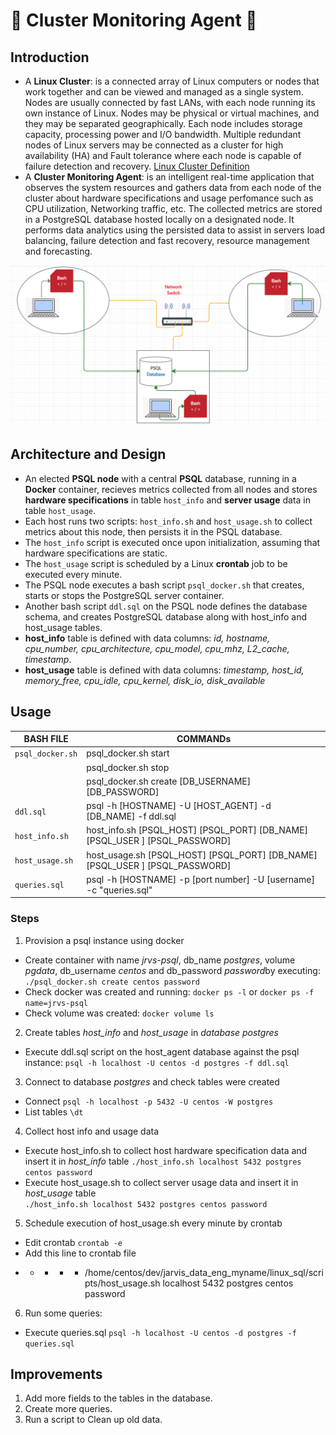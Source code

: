 # :microscope: Cluster Monitoring Agent :telescope:
## Introduction
- A **Linux Cluster**: is a connected array of Linux computers or nodes that work together and can be viewed and managed as a single system. Nodes are usually connected by fast LANs, with each node running its own instance of Linux. Nodes may be physical or virtual machines, and they may be separated geographically. Each node includes storage capacity, processing power and I/O bandwidth. Multiple redundant nodes of Linux servers may be connected as a cluster for high availability (HA) and Fault tolerance where each node is capable of failure detection and recovery.
[Linux Cluster Definition](https://susedefines.suse.com/definition/linux-cluster/)
- A **Cluster Monitoring Agent**: is an intelligent real-time application that observes the system resources and gathers data from each node of the cluster about hardware specifications and usage perfomance such as CPU utilization, Networking traffic, etc. The collected metrics are stored in a PostgreSQL database hosted locally on a designated node. It performs data analytics using the persisted data to assist in servers load balancing, failure detection and fast recovery, resource management and forecasting.

![Monitoring agent](./assets/monitor_agent.png "Monitoring Agent")
## Architecture and Design
- An elected **PSQL node** with a central **PSQL** database, running in a **Docker** container, recieves metrics collected from all nodes and stores **hardware specifications** in table `host_info` and **server usage** data in table `host_usage`.
- Each host runs two scripts: `host_info.sh` and `host_usage.sh` to collect metrics about this node, then persists it in the PSQL database.
- The `host_info` script is executed once upon initialization, assuming that hardware specifications are static.
- The `host_usage` script is scheduled by a Linux **crontab** job to be executed every minute.
- The PSQL node executes a bash script `psql_docker.sh` that creates, starts or stops the PostgreSQL server container.
- Another bash script `ddl.sql` on the PSQL node defines the database schema, and creates PostgreSQL database along with host_info and host_usage tables.
- **host_info** table is defined with data columns: 
*id, hostname, cpu_number, cpu_architecture, cpu_model, cpu_mhz, L2_cache, timestamp*.
- **host_usage** table is defined with data columns:
*timestamp, host_id, memory_free, cpu_idle, cpu_kernel, disk_io, disk_available*
## Usage

| BASH FILE | COMMANDs |
| --------- | ------- |
| `psql_docker.sh` | psql_docker.sh start |
|                  | psql_docker.sh stop |
|                  | psql_docker.sh create [DB_USERNAME][DB_PASSWORD]
| `ddl.sql` | psql -h [HOSTNAME] -U [HOST_AGENT] -d  [DB_NAME] -f ddl.sql |
| `host_info.sh` | host_info.sh [PSQL_HOST] [PSQL_PORT] [DB_NAME] [PSQL_USER ] [PSQL_PASSWORD] |
| `host_usage.sh` | host_usage.sh  [PSQL_HOST] [PSQL_PORT] [DB_NAME] [PSQL_USER ] [PSQL_PASSWORD]|
| `queries.sql` | psql -h [HOSTNAME] -p [port number] -U [username] -c "queries.sql" |


### Steps
1. Provision a psql instance using docker
- Create container with name *jrvs-psql*, db_name *postgres*, volume *pgdata*, db_username *centos* and db_password *password*by executing:
`./psql_docker.sh create centos password`
- Check docker was created and running:
`docker ps -l`      or      `docker ps -f name=jrvs-psql`
- Check volume was created:
`docker volume ls`

2. Create tables *host_info* and *host_usage* in *database postgres*
- Execute ddl.sql script on the host_agent database against the psql instance:
`psql -h localhost -U centos -d postgres -f ddl.sql`

3. Connect to database *postgres* and check tables were created
- Connect
`psql -h localhost -p 5432 -U centos -W postgres`
- List tables
`\dt`

4. Collect host info and usage data
- Execute host_info.sh to collect host hardware specification data and insert it in *host_info* table
`./host_info.sh localhost 5432 postgres centos password`
- Execute host_usage.sh to collect server usage data and insert it in *host_usage* table  
`./host_info.sh localhost 5432 postgres centos password`

5. Schedule execution of host_usage.sh every minute by crontab
- Edit crontab 
`crontab -e`
- Add this line to crontab file
* * * * * /home/centos/dev/jarvis_data_eng_myname/linux_sql/scripts/host_usage.sh localhost 5432 postgres centos password

6. Run some queries:
- Execute queries.sql
`psql -h localhost -U centos -d postgres -f queries.sql`

## Improvements
1. Add more fields to the tables in the database.
2. Create more queries.
3. Run a script to Clean up old data.
